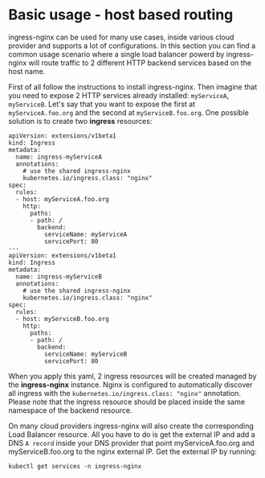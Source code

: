 #  Basic usage - host based routing

ingress-nginx can be used for many use cases, inside various cloud provider and supports a lot of configurations. In this section you can find a common usage scenario where a single load balancer powerd by ingress-nginx will route traffic to 2 different HTTP backend services based on the host name.

First of all follow the instructions to install ingress-nginx. Then imagine that you need to expose 2 HTTP services already installed: `myServiceA`, `myServiceB`. Let's say that you want to expose the first at `myServiceA.foo.org` and the second at `myServiceB.foo.org`. One possible solution is to create two **ingress** resources:

```
apiVersion: extensions/v1beta1
kind: Ingress
metadata:
  name: ingress-myServiceA
  annotations:
    # use the shared ingress-nginx
    kubernetes.io/ingress.class: "nginx"
spec:
  rules:
  - host: myServiceA.foo.org
    http:
      paths:
      - path: /
        backend:
          serviceName: myServiceA
          servicePort: 80
---
apiVersion: extensions/v1beta1
kind: Ingress
metadata:
  name: ingress-myServiceB
  annotations:
    # use the shared ingress-nginx
    kubernetes.io/ingress.class: "nginx"
spec:
  rules:
  - host: myServiceB.foo.org
    http:
      paths:
      - path: /
        backend:
          serviceName: myServiceB
          servicePort: 80
```

When you apply this yaml, 2 ingress resources will be created managed by the **ingress-nginx** instance. Nginx is configured to automatically discover all ingress with the `kubernetes.io/ingress.class: "nginx"` annotation.
Please note that the ingress resource should be placed inside the same namespace of the backend resource.

On many cloud providers ingress-nginx will also create the corresponding Load Balancer resource. All you have to do is get the external IP and add a DNS `A record` inside your DNS provider that point myServiceA.foo.org and myServiceB.foo.org to the nginx external IP. Get the external IP by running:

```
kubectl get services -n ingress-nginx
```
